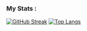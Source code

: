 ### My Stats :
[![GitHub Streak](http://github-readme-streak-stats.herokuapp.com?user=imranil&theme=dark&background=000000)](https://git.io/streak-stats)
[![Top Langs](https://github-readme-stats.vercel.app/api/top-langs/?username=imranil&layout=compact&theme=vision-friendly-dark)](https://github.com/anuraghazra/github-readme-stats)
